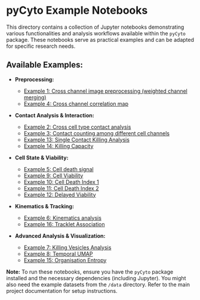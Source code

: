 # pyCyto Example Notebooks

This directory contains a collection of Jupyter notebooks demonstrating various functionalities and analysis workflows available within the `pyCyto` package. These notebooks serve as practical examples and can be adapted for specific research needs.

## Available Examples:

*   **Preprocessing:**
    *   [Example 1: Cross channel image preprocessing (weighted channel merging)](./example_1.ipynb)
    *   [Example 4: Cross channel correlation map](./example_4.ipynb)

*   **Contact Analysis & Interaction:**
    *   [Example 2: Cross cell type contact analysis](./example_2.ipynb)
    *   [Example 3: Contact counting among different cell channels](./example_3.ipynb)
    *   [Example 13: Single Contact Killing Analysis](./example_13.ipynb)
    *   [Example 14: Killing Capacity](./example_14.ipynb)

*   **Cell State & Viability:**
    *   [Example 5: Cell death signal](./example_5.ipynb)
    *   [Example 9: Cell Viability](./example_9.ipynb)
    *   [Example 10: Cell Death Index 1](./example_10.ipynb)
    *   [Example 11: Cell Death Index 2](./example_11.ipynb)
    *   [Example 12: Delayed Viability](./example_12.ipynb)

*   **Kinematics & Tracking:**
    *   [Example 6: Kinematics analysis](./example_6.ipynb)
    *   [Example 16: Tracklet Association](./example_16.ipynb)

*   **Advanced Analysis & Visualization:**
    *   [Example 7: Killing Vesicles Analysis](./example_7_EVs.ipynb)
    *   [Example 8: Temporal UMAP](./example_8.ipynb)
    *   [Example 15: Organisation Entropy](./example_15.ipynb)

**Note:** To run these notebooks, ensure you have the `pyCyto` package installed and the necessary dependencies (including Jupyter). You might also need the example datasets from the `/data` directory. Refer to the main project documentation for setup instructions.
